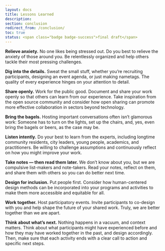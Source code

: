 ```yaml
---
layout: docs
title: Lessons Learned
description:
section: conclusion
redirect_from: /conclusion/
toc: true
status: <span class="badge badge-success">final draft</span>
---
```


**Relieve anxiety.** No one likes being stressed out. Do you best to relieve the anxiety of those around you. Be relentlessly organized and help others tackle their most pressing challenges.

**Dig into the details.** Sweat the small stuff, whether you’re recruiting participants, designing an event agenda, or just making nametags. The quality of every experience hinges on your attention to detail.  

**Share openly.** Work for the public good. Document and share your work openly so that others can learn from our experience. Take inspiration from the open source community and consider how open sharing can promote more effective collaboration in sectors beyond technology.  

**Bring the bagels.** Hosting important conversations often isn’t glamorous work: Someone has to turn on the lights, set up the chairs, and, yes, even bring the bagels or beers, as the case may be.

**Listen intently.** Do your best to learn from the experts, including longtime community residents, city leaders, young people, academics, and practitioners. Be willing to challenge assumptions and continuously reflect on how you might improve your work.

**Take notes — then read them later.** We don’t know about you, but we are compulsive list-makers and note-takers. Read your notes, reflect on them, and share them with others so you can do better next time.

**Design for inclusion.** Put people first. Consider how human-centered design methods can be incorporated into your programs and activities to make them more accessible and equitable for all.

**Work together.** Host participatory events. Invite participants to co-design with you and help shape the future of your shared work. Truly, we are better together than we are apart.

**Think about what’s next.** Nothing happens in a vacuum, and context matters. Think about what participants might have experienced before and how they may have worked together in the past, and design accordingly. Then, make sure that each activity ends with a clear call to action and specific next steps.
